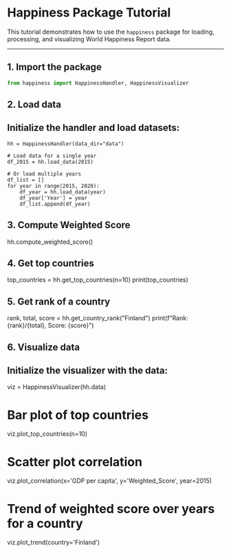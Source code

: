 # Happiness Package Tutorial

This tutorial demonstrates how to use the `happiness` package for loading, processing, and visualizing World Happiness Report data.

---

## 1. Import the package
```python
from happiness import HappinessHandler, HappinessVisualizer
```

## 2. Load data
## Initialize the handler and load datasets:
```
hh = HappinessHandler(data_dir="data")

# Load data for a single year
df_2015 = hh.load_data(2015)

# Or load multiple years
df_list = []
for year in range(2015, 2020):
    df_year = hh.load_data(year)
    df_year['Year'] = year
    df_list.append(df_year)

```
## 3. Compute Weighted Score

hh.compute_weighted_score()

## 4. Get top countries

top_countries = hh.get_top_countries(n=10)
print(top_countries)

## 5. Get rank of a country

rank, total, score = hh.get_country_rank("Finland")
print(f"Rank: {rank}/{total}, Score: {score}")

## 6. Visualize data
## Initialize the visualizer with the data:

viz = HappinessVisualizer(hh.data)

# Bar plot of top countries
viz.plot_top_countries(n=10)

# Scatter plot correlation
viz.plot_correlation(x='GDP per capita', y='Weighted_Score', year=2015)

# Trend of weighted score over years for a country
viz.plot_trend(country='Finland')
